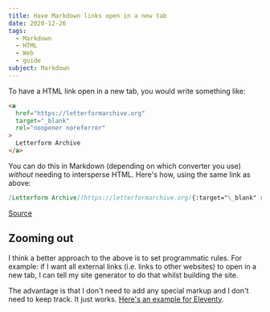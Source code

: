 ```yaml
---
title: Have Markdown links open in a new tab
date: 2020-12-26
tags:
  - Markdown
  - HTML
  - Web
  - guide
subject: Markdown
---
```


To have a HTML link open in a new tab, you would write something like:

```html
<a
  href="https://letterformarchive.org"
  target="_blank"
  rel="noopener noreferrer"
>
  Letterform Archive
</a>
```

You can do this in Markdown (depending on which converter you use) _without_ needing to intersperse HTML. Here's how, using the same link as above:

```md
[Letterform Archive](https://letterformarchive.org){:target="\_blank" rel="noopener noreferrer"}
```

[Source](https://michaelabrahamsen.com/posts/open-markdown-links-in-a-new-tab/)

## Zooming out

I think a better approach to the above is to set programmatic rules. For example: if I want all external links (i.e. links to other websites) to open in a new tab, I can tell my site generator to do that whilst building the site.

The advantage is that I don't need to add any special markup and I don't need to keep track. It just works. [Here's an example for Eleventy](https://github.com/11ty/eleventy/issues/563#issuecomment-1566454961).
